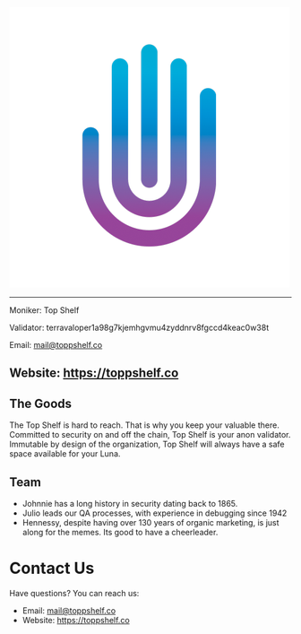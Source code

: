  ![Top Shelf](top_shelf.png)

---
Moniker: Top Shelf

Validator: terravaloper1a98g7kjemhgvmu4zyddnrv8fgccd4keac0w38t

Email: mail@toppshelf.co

Website: https://toppshelf.co
---

## The Goods

The Top Shelf is hard to reach. That is why you keep your valuable there. Committed to security on and off the chain, Top Shelf is your anon validator. Immutable by design of the organization, Top Shelf will always have a safe space available for your Luna.

## Team

* Johnnie has a long history in security dating back to 1865. 
* Julio leads our QA processes, with experience in debugging since 1942
* Hennessy, despite having over 130 years of organic marketing, is just along for the memes. Its good to have a cheerleader.

# Contact Us
Have questions? You can reach us:
* Email: mail@toppshelf.co
* Website: https://toppshelf.co

